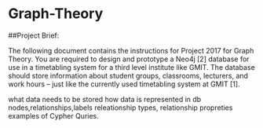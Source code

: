 # Graph-Theory

##Project Brief:

The following document contains the instructions for Project 2017 for Graph Theory. You are required to design and prototype a Neo4j [2] database for use in a timetabling system for a third level institute like GMIT. The database should store information about student groups, classrooms, lecturers, and work hours – just like the currently used timetabling system at GMIT [1].


what data needs to be stored
how data is represented in db nodes,relationships,labels releationship types, relationship propreties
examples of Cypher Quries. 
